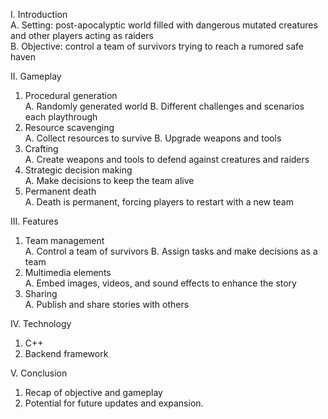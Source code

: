 I. Introduction <br>
A. Setting: post-apocalyptic world filled with dangerous mutated creatures and other players acting as raiders <br>
B. Objective: control a team of survivors trying to reach a rumored safe haven <br>

II. Gameplay <br>
1. Procedural generation <br>
A. Randomly generated world
B. Different challenges and scenarios each playthrough 
2. Resource scavenging <br>
A. Collect resources to survive
B. Upgrade weapons and tools 
3. Crafting <br>
A. Create weapons and tools to defend against creatures and raiders 
4. Strategic decision making <br>
A. Make decisions to keep the team alive 
5. Permanent death <br>
A. Death is permanent, forcing players to restart with a new team 

III. Features <br>
1. Team management <br>
A. Control a team of survivors
B. Assign tasks and make decisions as a team 
2. Multimedia elements <br>
A. Embed images, videos, and sound effects to enhance the story 
3. Sharing <br>
A. Publish and share stories with others 

IV. Technology <br>
1. C++ <br>
2. Backend framework 

V. Conclusion <br>
1. Recap of objective and gameplay <br>
2. Potential for future updates and expansion.
